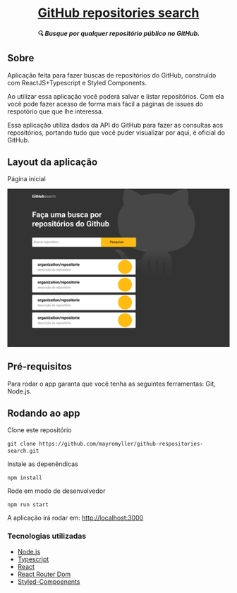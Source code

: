 <h1 align="center">
	<a href="#">GitHub repositories search</a>
</h1>
<h5 align="center">
  🔍 Busque por qualquer repositório público no GitHub.
</h5>

## Sobre

Aplicação feita para fazer buscas de repositórios do GitHub, construído com ReactJS+Typescript e Styled Components.

Ao utilizar essa aplicação você poderá salvar e listar repositórios. Com ela você pode fazer acesso de forma mais fácil a páginas de issues do respotório que que lhe interessa.

Essa aplicação utiliza dados da API do GitHub para fazer as consultas aos repositórios, portando tudo que você puder visualizar por aqui, é oficial do GitHub.

## Layout da aplicação

Página inicial

<img  src="./src/assets/screenshots/repositories-github-search.png"/>

## Pré-requisitos

Para rodar o app garanta que você tenha as seguintes ferramentas: Git, Node.js.

## Rodando ao app

Clone este repositório

```
git clone https://github.com/mayromyller/github-respositories-search.git
```

Instale as depenêndicas

```
npm install
```

Rode em modo de desenvolvedor

```
npm run start
```

A aplicação irá rodar em: [http://localhost:3000](http://localhost:3000)

### Tecnologias utilizadas

- [Node.js](https://nodejs.org/en/)
- [Typescript](https://www.typescriptlang.org/)
- [React](https://pt-br.reactjs.org/)
- [React Router Dom](https://github.com/ReactTraining/react-router/tree/master/packages/react-router-dom)
- [Styled-Compoenents](https://styled-components.com/)
